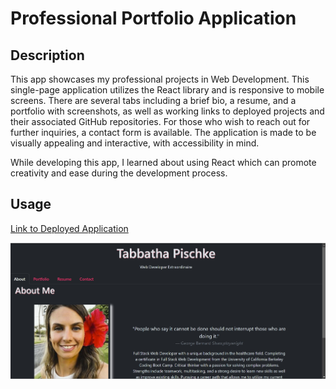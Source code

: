 # Professional Portfolio Application

## Description

This app showcases my professional projects in Web Development. This single-page application utilizes the React library and is responsive to mobile screens. There are several tabs including a brief bio, a resume, and a portfolio with screenshots, as well as working links to deployed projects and their associated GitHub repositories. For those who wish to reach out for further inquiries, a contact form is available. The application is made to be visually appealing and interactive, with accessibility in mind.

While developing this app, I learned about using React which can promote creativity and ease during the development process.

## Usage

[Link to Deployed Application](https://tabbatha-pischke-portfolio.netlify.app/)

![image of deployed application](/src/assets/images/portfolio-scrnsht.jpg)